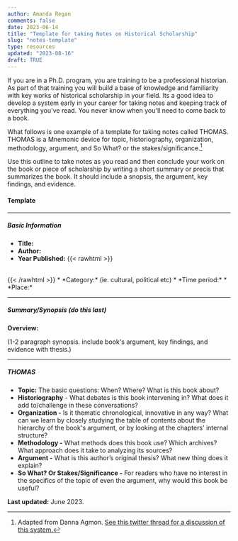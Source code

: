 ```yaml
---
author: Amanda Regan
comments: false
date: 2023-06-14
title: "Template for taking Notes on Historical Scholarship"
slug: "notes-template"
type: resources
updated: "2023-08-16"
draft: TRUE
---
```


If you are in a Ph.D. program, you are training to be a professional historian. As part of that training you will build a base of knowledge and familiarity with key works of historical scholarship in your field. Its a good idea to develop a system early in your career for taking notes and keeping track of everything you've read. You never know when you'll need to come back to a book. 

What follows is one example of a template for taking notes called THOMAS. THOMAS is a Mnemonic device for topic, historiography, organization, methodology, argument, and So What? or the stakes/significance.[^1] 

Use this outline to take notes as you read and then conclude your work on the book or piece of scholarship by writing a short summary or precis that summarizes the book. It should include a snopsis, the argument, key findings, and evidence. 

#### Template
---
##### Basic Information

* **Title:** 
* **Author:**
* **Year Published:** 
{{< rawhtml >}}
<br>
{{< /rawhtml >}}
* *Category:* (ie. cultural, political etc)
* *Time period:* 
* *Place:* 

---
##### Summary/Synopsis (do this last)

**Overview:** 

(1-2 paragraph synopsis. include book's argument, key findings, and evidence with thesis.)

--- 

##### THOMAS

* **Topic:** The basic questions: When? Where? What is this book about?
* **Historiography** - What debates is this book intervening in? What does it add to/challenge in these conversations? 
* **Organization -** Is it thematic chronological, innovative in any way? What can we learn by closely studying the table of contents about the hierarchy of the book's argument, or by looking at the chapters' internal structure? 
* **Methodology -** What methods does this book use? Which archives? What approach does it take to analyzing its sources? 
* **Argument -** What is this author’s original thesis? What new thing does it explain?
* **So What? Or Stakes/Significance -** For readers who have no interest in the specifics of the topic of even the argument, why would this book be useful? 




[^1]: Adapted from Danna Agmon. [See this twitter thread for a discussion of this system.](https://twitter.com/DannaAgmon/status/984087841813811200)



**Last updated:** June 2023.